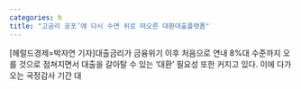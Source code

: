 ```yaml
---
categories: h
title: "고금리 공포’에 다시 수면 위로 떠오른 대환대출플랫폼"
---
```

[헤럴드경제=박자연 기자]대출금리가 금융위기 이후 처음으로 연내 8%대 수준까지 오를 것으로 점쳐지면서 대출을 갈아탈 수 있는 &lsquo;대환&rsquo; 필요성 또한 커지고 있다. 이에 다가오는 국정감사 기간 대